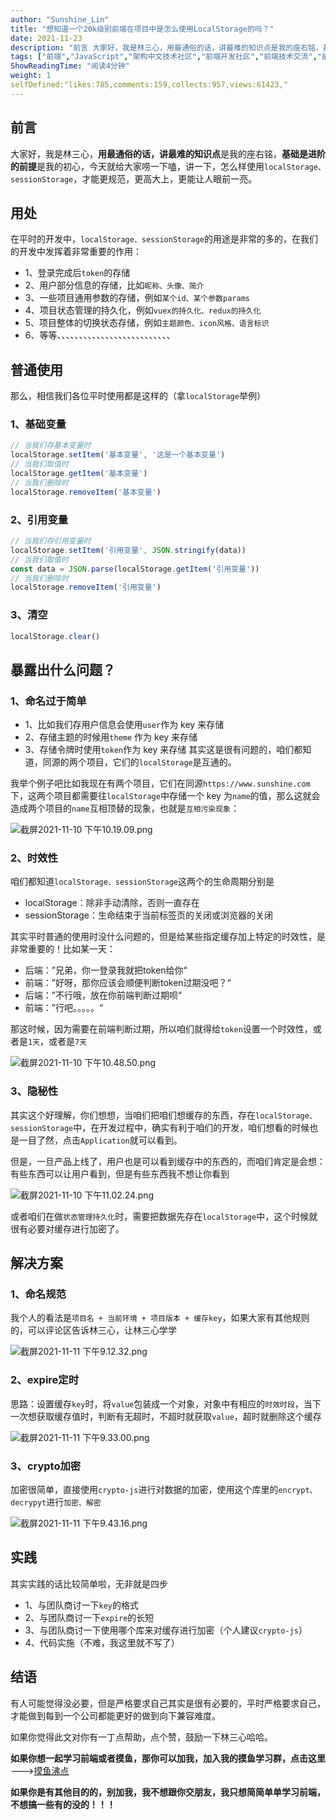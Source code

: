 ```yaml
---
author: "Sunshine_Lin"
title: "想知道一个20k级别前端在项目中是怎么使用LocalStorage的吗？"
date: 2021-11-23
description: "前言 大家好，我是林三心，用最通俗的话，讲最难的知识点是我的座右铭，基础是进阶的前提是我的初心，今天就给大家唠一下嗑，讲一下，怎么样使用localStorage、sessionStorage，才能更规"
tags: ["前端","JavaScript","架构中文技术社区","前端开发社区","前端技术交流","前端框架教程","JavaScript 学习资源","CSS 技巧与最佳实践","HTML5 最新动态","前端工程师职业发展","开源前端项目","前端技术趋势"]
ShowReadingTime: "阅读4分钟"
weight: 1
selfDefined:"likes:785,comments:159,collects:957,views:61423,"
---
```

前言
--

大家好，我是林三心，**用最通俗的话，讲最难的知识点**是我的座右铭，**基础是进阶的前提**是我的初心，今天就给大家唠一下嗑，讲一下，怎么样使用`localStorage、sessionStorage`，才能更规范，更高大上，更能让人眼前一亮。

用处
--

在平时的开发中，`localStorage、sessionStorage`的用途是非常的多的，在我们的开发中发挥着非常重要的作用：

*   1、登录完成后`token`的存储
*   2、用户部分信息的存储，比如`昵称、头像、简介`
*   3、一些项目通用参数的存储，例如`某个id、某个参数params`
*   4、项目状态管理的持久化，例如`vuex的持久化、redux的持久化`
*   5、项目整体的切换状态存储，例如`主题颜色、icon风格、语言标识`
*   6、等等、、、、、、、、、、、、、、、、、、、、、、、、、、

普通使用
----

那么，相信我们各位平时使用都是这样的（拿`localStorage`举例）

### 1、基础变量

```js
// 当我们存基本变量时
localStorage.setItem('基本变量', '这是一个基本变量')
// 当我们取值时
localStorage.getItem('基本变量')
// 当我们删除时
localStorage.removeItem('基本变量')
```

### 2、引用变量

```js
// 当我们存引用变量时
localStorage.setItem('引用变量', JSON.stringify(data))
// 当我们取值时
const data = JSON.parse(localStorage.getItem('引用变量'))
// 当我们删除时
localStorage.removeItem('引用变量')
```

### 3、清空

```js
localStorage.clear()
```

暴露出什么问题？
--------

### 1、命名过于简单

*   1、比如我们存用户信息会使用`user`作为 key 来存储
*   2、存储主题的时候用`theme` 作为 key 来存储
*   3、存储令牌时使用`token`作为 key 来存储 其实这是很有问题的，咱们都知道，同源的两个项目，它们的`localStorage`是互通的。

我举个例子吧比如我现在有两个项目，它们在同源`https://www.sunshine.com`下，这两个项目都需要往`localStorage`中存储一个 key 为`name`的值，那么这就会造成两个项目的`name`互相顶替的现象，也就是`互相污染现象`：

![截屏2021-11-10 下午10.19.09.png](/images/jueJin/879c95834b8f434.png)

### 2、时效性

咱们都知道`localStorage、sessionStorage`这两个的生命周期分别是

*   localStorage：除非手动清除，否则一直存在
*   sessionStorage：生命结束于当前标签页的关闭或浏览器的关闭

其实平时普通的使用时没什么问题的，但是给某些指定缓存加上特定的时效性，是非常重要的！比如某一天：

*   后端：”兄弟，你一登录我就把token给你“
*   前端：”好呀，那你应该会顺便判断token过期没吧？“
*   后端：”不行哦，放在你前端判断过期呗“
*   前端：”行吧。。。。。“

那这时候，因为需要在前端判断过期，所以咱们就得给`token`设置一个时效性，或者是`1天`，或者是`7天`

![截屏2021-11-10 下午10.48.50.png](/images/jueJin/41eea679dc2e480.png)

### 3、隐秘性

其实这个好理解，你们想想，当咱们把咱们想缓存的东西，存在`localStorage、sessionStorage`中，在开发过程中，确实有利于咱们的开发，咱们想看的时候也是一目了然，点击`Application`就可以看到。

但是，一旦产品上线了，用户也是可以看到缓存中的东西的，而咱们肯定是会想：有些东西可以让用户看到，但是有些东西我不想让你看到

![截屏2021-11-10 下午11.02.24.png](/images/jueJin/e1799be2e9b147b.png)

或者咱们在做`状态管理持久化`时，需要把数据先存在`localStorage`中，这个时候就很有必要对缓存进行加密了。

解决方案
----

### 1、命名规范

我个人的看法是`项目名 + 当前环境 + 项目版本 + 缓存key`，如果大家有其他规则的，可以评论区告诉林三心，让林三心学学

![截屏2021-11-11 下午9.12.32.png](/images/jueJin/057e37f866584e4.png)

### 2、expire定时

思路：设置缓存`key`时，将`value`包装成一个对象，对象中有相应的`时效时段`，当下一次想获取缓存值时，判断有无超时，不超时就获取`value`，超时就删除这个缓存

![截屏2021-11-11 下午9.33.00.png](/images/jueJin/b37ee69c79b148b.png)

### 3、crypto加密

加密很简单，直接使用`crypto-js`进行对数据的加密，使用这个库里的`encrypt、decrypyt`进行`加密、解密`

![截屏2021-11-11 下午9.43.16.png](/images/jueJin/89c39b095b934e2.png)

实践
--

其实实践的话比较简单啦，无非就是四步

*   1、与团队商讨一下`key`的格式
*   2、与团队商讨一下`expire`的长短
*   3、与团队商讨一下使用哪个库来对缓存进行加密（个人建议`crypto-js`）
*   4、代码实施（不难，我这里就不写了）

结语
--

有人可能觉得没必要，但是严格要求自己其实是很有必要的，平时严格要求自己，才能做到每到一个公司都能更好的做到向下兼容难度。

如果你觉得此文对你有一丁点帮助，点个赞，鼓励一下林三心哈哈。

**如果你想一起学习前端或者摸鱼，那你可以加我，加入我的摸鱼学习群，点击这里** --->[摸鱼沸点](https://juejin.cn/pin/7035153948126216206 "https://juejin.cn/pin/7035153948126216206")

**如果你是有其他目的的，别加我，我不想跟你交朋友，我只想简简单单学习前端，不想搞一些有的没的！！！**